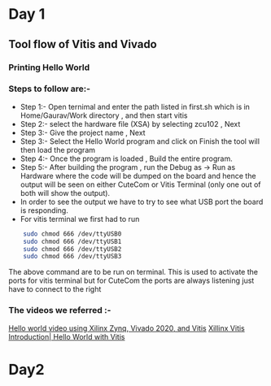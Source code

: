 
# Day 1

## Tool flow of Vitis and Vivado 
### Printing Hello World 

### Steps to follow are:- 

- Step 1:- Open ternimal and enter the path listed in first.sh which is in Home/Gaurav/Work directory , and then start vitis
- Step 2:- select the hardware file (XSA) by selecting zcu102 , Next
- Step 3:- Give the project name , Next 
- Step 3:- Select the Hello World program and click on Finish the tool will then load the program 
- Step 4:- Once the program is loaded , Build the entire program.
- Step 5:- After building the program , run the Debug as -> Run as Hardware where the code will be dumped on the board and hence the output will be seen on either CuteCom or Vitis Terminal (only one out of both will show the output).
- In order to see the output we have to try to see what USB port the board is responding.
- For vitis terminal we first had to run 
``` bash
    sudo chmod 666 /dev/ttyUSB0
    sudo chmod 666 /dev/ttyUSB1
    sudo chmod 666 /dev/ttyUSB2
    sudo chmod 666 /dev/ttyUSB3
```
The above command are to be run on terminal. This is used to activate the ports for vitis terminal but for CuteCom the ports are always listening just have to connect to the right 
### The videos we referred :-
[Hello world video using Xilinx Zynq, Vivado 2020, and Vitis](https://www.youtube.com/watch?v=Mb-cStd4Tqs)
[Xillinx Vitis Introduction| Hello World with Vitis](https://www.youtube.com/watch?v=LU9hP7KLDgE&t=452s)

# Day2
